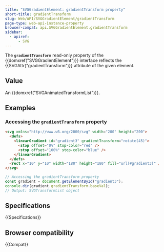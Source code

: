 ```yaml
---
title: "SVGGradientElement: gradientTransform property"
short-title: gradientTransform
slug: Web/API/SVGGradientElement/gradientTransform
page-type: web-api-instance-property
browser-compat: api.SVGGradientElement.gradientTransform
sidebar:
  - apiref:
      - SVG
---
```


The **`gradientTransform`** read-only property of the {{domxref("SVGGradientElement")}} interface reflects the {{SVGAttr("gradientTransform")}} attribute of the given element.

## Value

An {{domxref("SVGAnimatedTransformList")}}.

## Examples

### Accessing the `gradientTransform` property

```html
<svg xmlns="http://www.w3.org/2000/svg" width="200" height="200">
  <defs>
    <linearGradient id="gradient3" gradientTransform="rotate(45)">
      <stop offset="0%" stop-color="red" />
      <stop offset="100%" stop-color="blue" />
    </linearGradient>
  </defs>
  <rect x="10" y="10" width="180" height="180" fill="url(#gradient3)" />
</svg>
```

```js
// Accessing the gradientTransform property
const gradient = document.getElementById("gradient3");
console.dir(gradient.gradientTransform.baseVal);
// Output: SVGTransformList object
```

## Specifications

{{Specifications}}

## Browser compatibility

{{Compat}}
